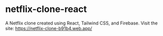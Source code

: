 # netflix-clone-react
A Netflix clone created using React, Tailwind CSS, and Firebase.
Visit the site: https://netflix-clone-b91b4.web.app/
